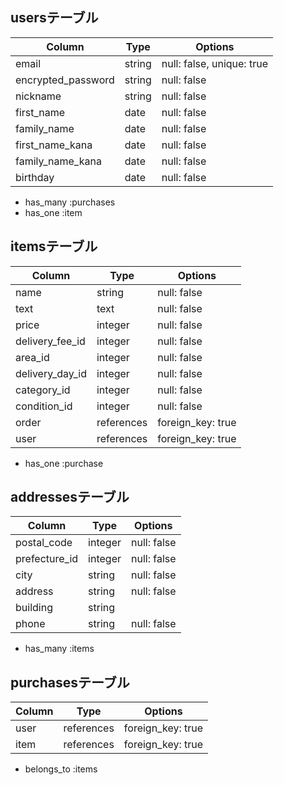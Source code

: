 ## usersテーブル
| Column             | Type   | Options                   |
| ------------------ | ------ | ------------------------- |
| email              | string | null: false, unique: true |
| encrypted_password | string | null: false               |
| nickname           | string | null: false               |
| first_name         | date   | null: false               |
| family_name        | date   | null: false               |
| first_name_kana    | date   | null: false               |
| family_name_kana   | date   | null: false               |
| birthday           | date   | null: false               |

- has_many :purchases
- has_one :item

## itemsテーブル
| Column              | Type        | Options     
| ------------------- | ----------- | ----------- |
| name                | string      | null: false |
| text                | text        | null: false |
| price               | integer     | null: false |
| delivery_fee_id     | integer     | null: false |
| area_id             | integer     | null: false |
| delivery_day_id     | integer     | null: false |
| category_id         | integer     | null: false |
| condition_id        | integer     | null: false |
| order               | references  | foreign_key: true |
| user                | references  | foreign_key: true |

- has_one :purchase

## addressesテーブル
| Column          | Type       | Options     |
| --------------- | -----------| ----------- |
| postal_code     | integer    | null: false |
| prefecture_id   | integer    | null: false |
| city            | string     | null: false |
| address         | string     | null: false |
| building        | string     |             |
| phone           | string     | null: false |

- has_many :items

## purchasesテーブル
| Column | Type       | Options           |
| ------ | -----------| ----------------- |
| user   | references | foreign_key: true |
| item   | references | foreign_key: true |

- belongs_to :items